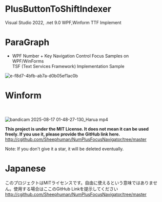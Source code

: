 # PlusButtonToShiftIndexer
Visual Studio 2022, .net 9.0
WPF,Winform
TTF Implement

# ParaGraph
+ WPF
Number + Key Navigation Control Focus Samples on WPF/WinForms <br>
TSF (Text Services Framework) Implementation Sample

![e-f8d7-4bfb-ab7a-d0b05ef1ac0b](https://github.com/user-attachments/assets/8566fa4e-c445-47ab-a895-7d5daf4eb015)

# Winform<br> <br>
![bandicam 2025-08-17 01-48-27-130_Harua mp4](https://github.com/user-attachments/assets/1624c67f-beb0-47b3-ad3b-d15aa168ce99)


**This project is under the MIT License. It does not mean it can be used freely. If you use it, please provide the GitHub link here.**
http://cgithub.com/Sheephuman/NumPlusFocusNavigator/tree/master


Note: If you don't give it a star, it will be deleted eventually.



# Japanese
このプロジェクトはMITライセンスです。自由に使えるという意味ではありません。使用する場合はここのGitHub Linkを提示してください
http://cgithub.com/Sheephuman/NumPlusFocusNavigator/tree/master
